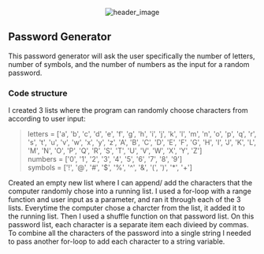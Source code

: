 <p align="center">
  <img src="" alt="header_image"/>
</p>

<h2>Password Generator</h2>

This password generator will ask the user specifically the number of letters, number of symbols, and the number of numbers as the input for a random password. 

<h3>Code structure</h3>

I created 3 lists where the program can randomly choose characters from according to user input:
>letters = ['a', 'b', 'c', 'd', 'e', 'f', 'g', 'h', 'i', 'j', 'k', 'l', 'm', 'n', 'o', 'p', 'q', 'r', 's', 't', 'u', 'v', 'w', 'x', 'y', 'z', 'A', 'B', 'C', 'D', 'E', 'F', 'G', 'H', 'I', 'J', 'K', 'L', 'M', 'N', 'O', 'P', 'Q', 'R', 'S', 'T', 'U', 'V', 'W', 'X', 'Y', 'Z'] </br>
>numbers = ['0', '1', '2', '3', '4', '5', '6', '7', '8', '9']</br>
>symbols = ['!', '@', '#', '$', '%', '^', '&', '(', ')', '*', '+']</br>

Created an empty new list where I can append/ add the characters that the computer randomly chose into a running list. I used a for-loop with a range function and user input as a parameter, and ran it through each of the 3 lists. Everytime the computer chose a charcter from the list, it added it to the running list. Then I used a shuffle function on that password list. On this password list, each character is a separate item each divieed by commas. To combine all the characters of the password into a single string I needed to pass another for-loop to add each character to a string variable. 
